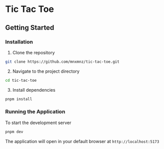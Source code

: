 # Tic Tac Toe

## Getting Started

### Installation

1. Clone the repository

```bash
git clone https://github.com/mnxmnz/tic-tac-toe.git
```

2. Navigate to the project directory

```bash
cd tic-tac-toe
```

3. Install dependencies

```bash
pnpm install
```

### Running the Application

To start the development server

```bash
pnpm dev
```

The application will open in your default browser at `http://localhost:5173`
